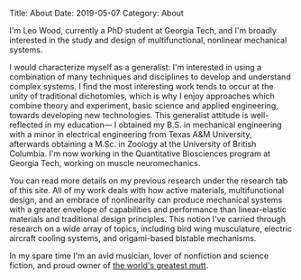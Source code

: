 Title: About
Date: 2019-05-07
Category: About

I'm Leo Wood, currently a PhD student at Georgia Tech, and I'm broadly interested in the study and design of multifunctional, nonlinear mechanical systems. 

I would characterize myself as a generalist: I'm interested in using a combination of many techniques and disciplines to develop and understand complex systems. I find the most interesting work tends to occur at the unity of traditional dichotomies, which is why I enjoy approaches which combine theory and experiment, basic science and applied engineering, towards developing new technologies. This generalist attitude is well-reflected in my education&mdash; I obtained my B.S. in mechanical engineering with a minor in electrical engineering from Texas A&M University, afterwards obtaining a M.Sc. in Zoology at the University of British Columbia. I'm now working in the Quantitative Biosciences program at Georgia Tech, working on muscle neuromechanics.

You can read more details on my previous research under the research tab of this site. All of my work deals with how active materials, multifunctional design, and an embrace of nonlinearity can produce mechanical systems with a greater envelope of capabilities and performance than linear-elastic materials and traditional design principles. This notion I've carried through research on a wide array of topics, including bird wing musculature, electric aircraft cooling systems, and origami-based bistable mechanisms. 

In my spare time I'm an avid musician, lover of nonfiction and science fiction, and proud owner of [the world's greatest mutt]({static}/images/Bonnie.jpg). 